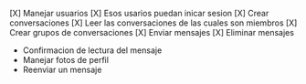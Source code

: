 [X] Manejar usuarios
[X] Esos usarios puedan inicar sesion
[X] Crear conversaciones
[X] Leer las conversaciones de las cuales son miembros
[X] Crear grupos de conversaciones
[X] Enviar mensajes
[X] Eliminar mensajes


- Confirmacion de lectura del mensaje
- Manejar fotos de perfil
- Reenviar un mensaje